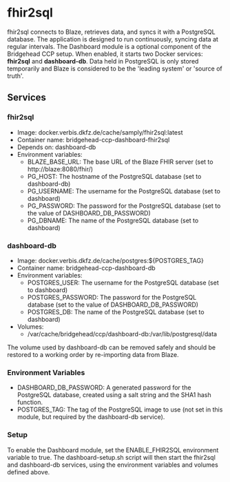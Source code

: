 # fhir2sql
fhir2sql connects to Blaze, retrieves data, and syncs it with a PostgreSQL database. The application is designed to run continuously, syncing data at regular intervals.
The Dashboard module is a optional component of the Bridgehead CCP setup. When enabled, it starts two Docker services: **fhir2sql** and **dashboard-db**. Data held in PostgreSQL is only stored temporarily and Blaze is considered to be the 'leading system' or 'source of truth'.

## Services
### fhir2sql
* Image: docker.verbis.dkfz.de/cache/samply/fhir2sql:latest
* Container name: bridgehead-ccp-dashboard-fhir2sql
* Depends on: dashboard-db
* Environment variables:
  - BLAZE_BASE_URL: The base URL of the Blaze FHIR server (set to http://blaze:8080/fhir/)
  - PG_HOST: The hostname of the PostgreSQL database (set to dashboard-db)
  - PG_USERNAME: The username for the PostgreSQL database (set to dashboard)
  - PG_PASSWORD: The password for the PostgreSQL database (set to the value of DASHBOARD_DB_PASSWORD)
  - PG_DBNAME: The name of the PostgreSQL database (set to dashboard)

### dashboard-db

* Image: docker.verbis.dkfz.de/cache/postgres:${POSTGRES_TAG}
* Container name: bridgehead-ccp-dashboard-db
* Environment variables:
  - POSTGRES_USER: The username for the PostgreSQL database (set to dashboard)
  - POSTGRES_PASSWORD: The password for the PostgreSQL database (set to the value of DASHBOARD_DB_PASSWORD)
  - POSTGRES_DB: The name of the PostgreSQL database (set to dashboard)
* Volumes:
  - /var/cache/bridgehead/ccp/dashboard-db:/var/lib/postgresql/data

The volume used by dashboard-db can be removed safely and should be restored to a working order by re-importing data from Blaze.

### Environment Variables
* DASHBOARD_DB_PASSWORD: A generated password for the PostgreSQL database, created using a salt string and the SHA1 hash function.
* POSTGRES_TAG: The tag of the PostgreSQL image to use (not set in this module, but required by the dashboard-db service).


### Setup
To enable the Dashboard module, set the ENABLE_FHIR2SQL environment variable to true. The dashboard-setup.sh script will then start the fhir2sql and dashboard-db services, using the environment variables and volumes defined above.